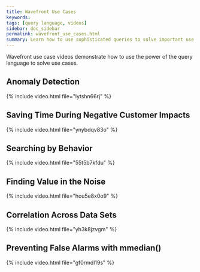 ```yaml
---
title: Wavefront Use Cases
keywords:
tags: [query language, videos]
sidebar: doc_sidebar
permalink: wavefront_use_cases.html
summary: Learn how to use sophisticated queries to solve important use cases.
---
```


Wavefront use case videos demonstrate how to use the power of the query language to solve use cases.

## Anomaly Detection

{% include video.html file="lytshn66rj" %}

## Saving Time During Negative Customer Impacts

{% include video.html file="ynybdqv83o" %}

## Searching by Behavior

{% include video.html file="55t5b7kfdu" %}

## Finding Value in the Noise

{% include video.html file="hou5e8x0o9" %}

## Correlation Across Data Sets

{% include video.html file="yh3k8jzvgm" %}

## Preventing False Alarms with mmedian()

{% include video.html file="gf0rmdl19s" %}


